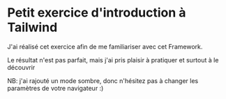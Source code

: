 <h1>Petit exercice d'introduction à Tailwind</h1>
<p>J'ai réalisé cet exercice afin de me familiariser avec cet Framework.</p>
<p>Le résultat n'est pas parfait, mais j'ai pris plaisir à pratiquer et surtout à le découvrir</p>
<p>NB: j'ai rajouté un mode sombre, donc n'hésitez pas à changer les paramètres de votre navigateur :)</p>